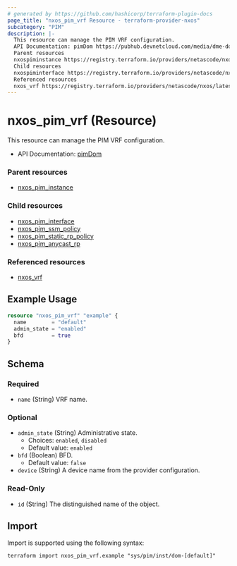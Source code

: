 ```yaml
---
# generated by https://github.com/hashicorp/terraform-plugin-docs
page_title: "nxos_pim_vrf Resource - terraform-provider-nxos"
subcategory: "PIM"
description: |-
  This resource can manage the PIM VRF configuration.
  API Documentation: pimDom https://pubhub.devnetcloud.com/media/dme-docs-10-2-2/docs/Layer%203/pim:Dom/
  Parent resources
  nxospiminstance https://registry.terraform.io/providers/netascode/nxos/latest/docs/resources/pim_instance
  Child resources
  nxospiminterface https://registry.terraform.io/providers/netascode/nxos/latest/docs/resources/pim_interfacenxospimssm_policy https://registry.terraform.io/providers/netascode/nxos/latest/docs/resources/pim_ssm_policynxospimstaticrppolicy https://registry.terraform.io/providers/netascode/nxos/latest/docs/resources/pim_static_rp_policynxospimanycast_rp https://registry.terraform.io/providers/netascode/nxos/latest/docs/resources/pim_anycast_rp
  Referenced resources
  nxos_vrf https://registry.terraform.io/providers/netascode/nxos/latest/docs/resources/vrf
---
```


# nxos_pim_vrf (Resource)

This resource can manage the PIM VRF configuration.

- API Documentation: [pimDom](https://pubhub.devnetcloud.com/media/dme-docs-10-2-2/docs/Layer%203/pim:Dom/)

### Parent resources

- [nxos_pim_instance](https://registry.terraform.io/providers/netascode/nxos/latest/docs/resources/pim_instance)

### Child resources

- [nxos_pim_interface](https://registry.terraform.io/providers/netascode/nxos/latest/docs/resources/pim_interface)
- [nxos_pim_ssm_policy](https://registry.terraform.io/providers/netascode/nxos/latest/docs/resources/pim_ssm_policy)
- [nxos_pim_static_rp_policy](https://registry.terraform.io/providers/netascode/nxos/latest/docs/resources/pim_static_rp_policy)
- [nxos_pim_anycast_rp](https://registry.terraform.io/providers/netascode/nxos/latest/docs/resources/pim_anycast_rp)

### Referenced resources

- [nxos_vrf](https://registry.terraform.io/providers/netascode/nxos/latest/docs/resources/vrf)

## Example Usage

```terraform
resource "nxos_pim_vrf" "example" {
  name        = "default"
  admin_state = "enabled"
  bfd         = true
}
```

<!-- schema generated by tfplugindocs -->
## Schema

### Required

- `name` (String) VRF name.

### Optional

- `admin_state` (String) Administrative state.
  - Choices: `enabled`, `disabled`
  - Default value: `enabled`
- `bfd` (Boolean) BFD.
  - Default value: `false`
- `device` (String) A device name from the provider configuration.

### Read-Only

- `id` (String) The distinguished name of the object.

## Import

Import is supported using the following syntax:

```shell
terraform import nxos_pim_vrf.example "sys/pim/inst/dom-[default]"
```
